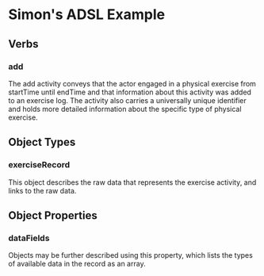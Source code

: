 # Simon's ADSL Example

## Verbs

### add

The add activity conveys that the actor engaged in a physical exercise from startTime until endTime and that information about this activity was added to an exercise log. The activity also carries a universally unique identifier and holds more detailed information about the specific type of physical exercise.


## Object Types

### exerciseRecord

This object describes the raw data that represents the exercise activity, and links to the raw data.


## Object Properties

### dataFields

Objects may be further described using this property, which lists the types of available data in the record as an array.
